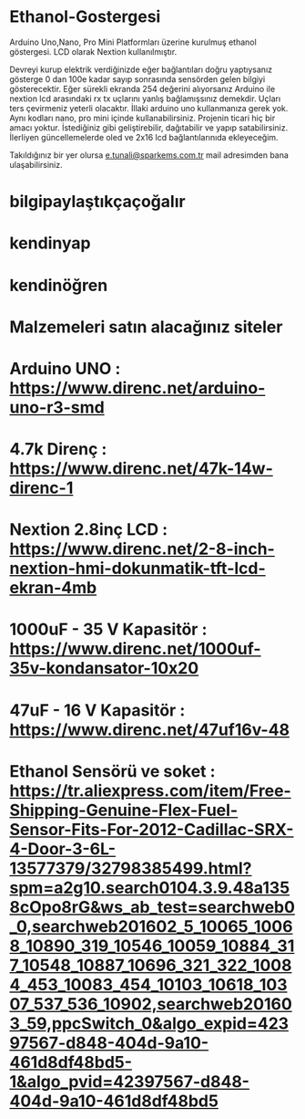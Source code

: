 # Ethanol-Gostergesi
Arduino Uno,Nano, Pro Mini Platformları üzerine kurulmuş ethanol göstergesi. LCD olarak Nextion kullanılmıştır.

Devreyi kurup elektrik verdiğinizde eğer bağlantıları doğru yaptıysanız gösterge 0 dan 100e kadar sayıp sonrasında sensörden gelen bilgiyi gösterecektir. Eğer sürekli ekranda 254 değerini alıyorsanız Arduino ile nextion lcd arasındaki rx tx uçlarını yanlış bağlamışsınız demekdir. Uçları ters çevirmeniz yeterli olacaktır. İllaki arduino uno kullanmanıza gerek yok. Aynı kodları nano, pro mini içinde kullanabilirsiniz. Projenin ticari hiç bir amacı yoktur. İstediğiniz gibi geliştirebilir, dağıtabilir ve yapıp satabilirsiniz. İlerliyen güncellemelerde oled ve 2x16 lcd bağlantılarınıda ekleyeceğim.

Takıldığınız bir yer olursa e.tunali@sparkems.com.tr mail adresimden bana ulaşabilirsiniz.

# bilgipaylaştıkçaçoğalır
# kendinyap
# kendinöğren

# Malzemeleri satın alacağınız siteler

# Arduino UNO              : https://www.direnc.net/arduino-uno-r3-smd
# 4.7k Direnç              : https://www.direnc.net/47k-14w-direnc-1
# Nextion 2.8inç LCD       : https://www.direnc.net/2-8-inch-nextion-hmi-dokunmatik-tft-lcd-ekran-4mb
# 1000uF - 35 V Kapasitör  : https://www.direnc.net/1000uf-35v-kondansator-10x20
# 47uF - 16 V Kapasitör    : https://www.direnc.net/47uf16v-48
# Ethanol Sensörü ve soket : https://tr.aliexpress.com/item/Free-Shipping-Genuine-Flex-Fuel-Sensor-Fits-For-2012-Cadillac-SRX-4-Door-3-6L-13577379/32798385499.html?spm=a2g10.search0104.3.9.48a1358cOpo8rG&ws_ab_test=searchweb0_0,searchweb201602_5_10065_10068_10890_319_10546_10059_10884_317_10548_10887_10696_321_322_10084_453_10083_454_10103_10618_10307_537_536_10902,searchweb201603_59,ppcSwitch_0&algo_expid=42397567-d848-404d-9a10-461d8df48bd5-1&algo_pvid=42397567-d848-404d-9a10-461d8df48bd5
